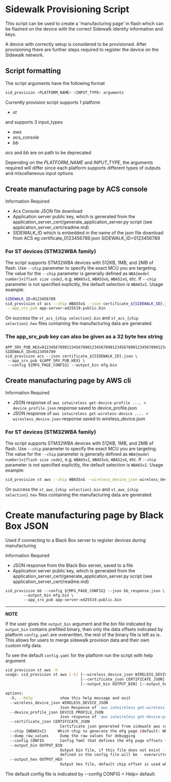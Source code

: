 # Sidewalk Provisioning Script

This script can be used to create a 'manufacturing page' in flash which can be
flashed on the device with the correct Sidewalk identity information and keys.

A device with correctly setup is considered to be provisioned. After
provisioning there are further steps required to register the device on the
Sidewalk network.


## Script formatting

The script arguments have the following format

```sh
sid_provision <PLATFORM_NAME> <INPUT_TYPE> arguments
```

Currently provision script supports 1 platform

 * _st_

and supports 3 input_types

 * _aws_
 * _acs_console_
 * _bb_

_acs_ and _bb_ are on path to be deprecated

Depending on the *PLATFORM_NAME* and *INPUT_TYPE*, the arguments required will differ since each platform supports different types of outputs and miscellaneous input options

## Create manufacturing page by ACS console

Information Required

- Acs Console JSON file download
- Application server public key, which is generated from the
  application_server_cert/generate_application_server.py script (see
  application_server_cert/readme.md)
- SIDEWALK_ID which is embedded in the name of the json file download from ACS
  eg certificate_0123456789.json SIDEWALK_ID=0123456789

### For ST devices (STM32WBA family)

The script supports STM32WBA devices with 512KB, 1MB, and 2MB of flash. Use `--chip` parameter to specify the exact MCU you are targeting. The value for the `--chip` parameter is generally defined as `WBA{model number}x{flash size code}`, e.g. `WBA65xI`, `WBA55xG`, `WBA52xG`, etc. If `--chip` parameter is not specified explicitly, the default selection is `WBA65xI`. Usage example:

```sh
SIDEWALK_ID=0123456789
sid_provision st acs --chip WBA55xG --json certificate_${SIDEWALK_ID}.json \
 --app_srv_pub app-server-ed25519.public.bin
```
On success the `st_acs_{chip selection}.bin` and `st_acs_{chip selection}.hex` files containing the manufacturing data are generated.

### The app_srv_pub key can also be given as a 32 byte hex string

```
APP_SRV_PUB_HEX=0123456789012345678901234567890123456789012345678901234567890123
SIDEWALK_ID=0123456789
sid_provision acs --json certificate_${SIDEWALK_ID}.json \
 --app_srv_pub ${APP_SRV_PUB_HEX} \
 --config ${MFG_PAGE_CONFIG} --output_bin mfg.bin
```

## Create manufacturing page by AWS cli

Information Required

- JSON response of `aws iotwireless get-device-profile .... > device_profile.json` response saved to device_profile.json
- JSON response of `aws iotwireless get-wireless-device .... > wiresless_device.json` response saved to wireless_device.json

### For ST devices (STM32WBA family)

The script supports STM32WBA devices with 512KB, 1MB, and 2MB of flash. Use `--chip` parameter to specify the exact MCU you are targeting. The value for the `--chip` parameter is generally defined as `WBA{model number}x{flash size code}`, e.g. `WBA65xI`, `WBA55xG`, `WBA52xG`, etc. If `--chip` parameter is not specified explicitly, the default selection is `WBA65xI`. Usage example:

```sh
sid_provision st aws --chip WBA55xG --wireless_device_json wireless_device.json --device_profile_json device_profile.json
```
On success the `st_aws_{chip selection}.bin` and `st_aws_{chip selection}.hex` files containing the manufacturing data are generated.

# Create manufacturing page by Black Box JSON

Used if connecting to a Black Box server to register devices during manufacturing

Information Required

- JSON response from the Black Box server, saved to a file
- Application server public key, which is generated from the
  application_server_cert/generate_application_server.py script (see
  application_server_cert/readme.md)

```
sid_provision bb --config ${MFG_PAGE_CONFIG} --json bb_response.json \
        --output_bin mfg.bin \
        --app_srv_pub app-server-ed25519.public.bin
```

---
**NOTE**

If the user gives the `output_bin` argument and  the bin file indicated by `output_bin` contains prefilled binary, then only the
data offsets indicated by platform `config.yaml` are overwritten, the rest of the binary
file is left as is. This allows for users to merge sidewalk provision data and
their own custom mfg data.

To see the default `config.yaml` for the platform run the script with help argument

```sh
sid_provision st aws -h
usage: sid_provision st aws [-h] [--wireless_device_json WIRELESS_DEVICE_JSON] [--device_profile_json DEVICE_PROFILE_JSON]
                                 [--certificate_json CERTIFICATE_JSON] [--chip {WBA65xI}] [--dump_raw_values] [--config CONFIG]
                                 [--output_bin OUTPUT_BIN] [--output_hex OUTPUT_HEX]

options:
  -h, --help            show this help message and exit
  --wireless_device_json WIRELESS_DEVICE_JSON
                        Json Response of 'aws iotwireless get-wireless-device'
  --device_profile_json DEVICE_PROFILE_JSON
                        Json response of 'aws iotwireless get-device-profile ...'
  --certificate_json CERTIFICATE_JSON
                        Certificate json generated from sidewalk aws console
  --chip {WBA65xI}     Which chip to generate the mfg page (default: WBA65xI)
  --dump_raw_values     Dump the raw values for debugging
  --config CONFIG       Config Yaml that defines the mfg page offsets (default: <PATH_TO_CONFIG_FILE>)
  --output_bin OUTPUT_BIN
                        Output bin file, if this file does not exist - it will be created, if it does exist the data at - the offsets
                        defined in the config file will be - overwritten by provision data (default: <PATH_TO_OUTPUT_BIN>)
  --output_hex OUTPUT_HEX
                        Output hex file, default chip offset is used when generating hexfile  (default: <PATH_TO_OUTPUT_HEX>)
```

The default config file is indicated by --config CONFIG    < Help> default: <PATH TO FILE>
